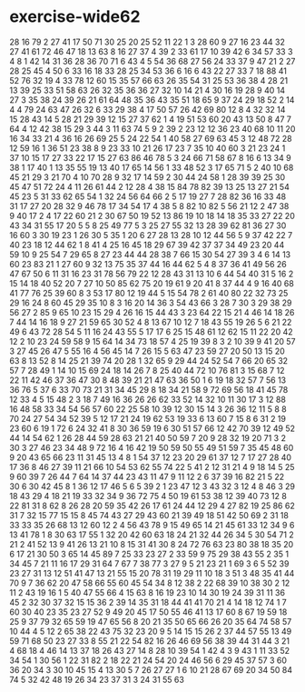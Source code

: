 # exercise-wide62
28
16
79
2
27
41
17
50
71
30
25
20
25
52
11
22
1
3
28
60
9
27
16
23
44
32
27
41
61
72
46
47
18
13
63
8
16
27
37
4
39
2
33
61
17
10
39
42
6
34
57
33
3
4
8
1
42
14
31
36
28
36
70
71
6
43
4
5
54
36
68
27
56
24
33
37
9
47
21
2
27
28
25
45
4
50
6
33
16
18
33
28
25
34
53
36
6
16
6
43
22
27
33
7
18
88
41
52
76
32
19
4
33
78
12
60
15
35
57
66
63
26
35
54
31
25
53
36
38
4
28
21
13
39
25
33
51
58
63
26
32
35
36
36
27
32
10
14
21
4
30
16
19
28
9
40
14
27
3
35
38
24
39
26
21
61
64
48
35
36
43
35
51
18
65
9
37
24
29
18
52
2
14
4
4
79
24
63
47
26
32
6
33
29
38
4
17
50
57
26
42
69
80
12
8
4
32
32
14
15
28
43
14
5
28
21
29
39
12
15
27
37
62
1
4
19
51
53
60
20
43
13
50
8
47
7
64
4
12
42
38
15
29
3
44
3
11
63
74
5
9
2
39
2
23
12
12
36
23
40
68
10
11
20
16
34
33
21
4
36
16
26
69
25
5
24
22
54
1
40
58
27
69
63
45
3
12
48
72
28
12
59
16
1
36
51
23
38
8
9
23
33
10
21
26
17
23
7
35
10
40
60
3
21
23
24
1
37
10
15
17
27
33
22
17
15
27
63
86
46
78
5
3
24
66
71
58
67
8
16
6
13
34
9
38
1
17
40
1
13
35
55
19
13
40
17
65
14
56
1
33
48
52
3
17
65
71
5
2
40
10
68
45
21
29
3
21
70
4
10
70
28
9
32
17
14
59
2
30
44
24
58
1
28
39
39
25
30
45
47
51
72
24
4
11
26
61
44
2
12
28
4
38
15
84
78
82
39
13
25
13
27
21
54
45
23
5
31
33
62
65
54
1
32
24
56
64
66
2
5
17
19
27
7
28
82
36
16
33
48
31
17
27
20
28
32
9
46
78
17
34
54
17
4
38
5
8
82
10
82
5
56
21
12
2
47
38
9
40
17
2
4
17
22
60
21
2
30
67
50
19
52
13
86
19
10
18
14
18
35
33
27
22
20
43
34
31
55
17
20
5
5
8
25
49
77
5
3
25
27
55
32
13
28
39
62
81
36
27
30
16
60
3
30
19
23
1
26
30
5
35
1
20
6
27
28
13
28
10
12
44
56
5
9
37
42
22
7
40
23
18
12
44
62
1
8
41
4
25
16
45
18
29
67
39
42
37
37
34
49
23
20
44
59
10
9
25
54
7
29
65
8
27
23
44
44
28
38
7
66
15
30
54
27
39
3
4
6
14
13
60
23
83
21
1
27
60
9
32
13
75
35
37
44
16
44
62
5
4
8
37
36
41
49
56
26
47
67
50
6
11
31
16
23
31
78
56
79
22
12
28
43
31
13
10
6
44
54
40
31
5
16
2
15
14
18
40
52
20
7
27
10
50
85
62
75
20
19
61
9
20
41
8
37
44
4
9
16
40
68
41
77
76
25
39
60
8
3
53
17
80
12
19
44
5
15
54
78
2
61
40
80
22
32
73
25
29
16
24
8
60
45
29
35
10
8
3
16
20
14
36
3
54
43
66
3
28
7
30
3
29
38
29
56
27
2
85
9
65
10
23
15
29
4
26
16
15
44
43
3
23
64
22
15
21
4
46
14
18
26
7
44
14
16
18
9
27
21
59
65
30
52
4
8
13
67
10
12
7
18
43
55
19
26
5
6
21
22
49
6
43
72
28
54
5
11
16
24
43
55
5
17
17
6
25
15
48
61
12
62
15
11
22
20
42
12
2
10
23
24
59
58
9
15
64
14
34
73
18
57
4
25
19
39
8
3
2
10
39
9
41
20
57
3
27
45
26
47
5
55
16
4
56
45
14
7
26
15
5
63
47
23
59
27
20
50
13
15
20
63
8
13
52
8
14
25
21
39
74
20
28
1
32
65
9
29
44
24
52
54
7
66
20
65
32
57
7
28
49
1
14
10
15
69
24
18
14
26
7
8
25
40
44
72
10
76
81
3
15
68
7
12
22
11
42
46
37
36
47
30
8
48
39
21
21
47
63
36
50
1
6
19
18
32
57
7
56
13
36
76
5
37
6
33
70
73
21
31
34
45
29
8
18
34
21
58
9
72
69
56
18
41
45
78
12
33
4
5
15
48
2
3
18
7
49
16
36
26
26
62
33
52
14
32
10
11
30
17
3
12
88
16
48
58
33
34
54
56
57
60
22
25
58
10
39
12
30
15
14
3
26
36
12
11
5
8
8
70
24
27
54
34
52
39
5
12
17
21
24
19
62
53
19
33
6
13
60
7
15
8
6
31
2
19
23
60
6
19
1
72
6
24
32
41
8
30
36
59
19
6
30
51
57
66
12
42
70
39
12
49
52
44
14
54
62
1
26
28
44
59
28
63
21
21
40
50
59
7
20
9
28
32
19
20
71
3
2
30
3
27
46
23
34
48
9
72
16
4
16
42
19
50
59
50
55
49
51
59
7
35
45
48
60
9
20
43
65
66
23
11
31
45
13
4
8
1
54
37
12
23
20
29
61
37
12
7
17
27
28
40
17
36
8
46
27
39
11
21
66
10
54
53
62
55
74
22
5
41
2
12
31
21
4
9
18
14
5
25
9
60
39
7
26
44
7
64
14
37
44
23
43
11
47
9
11
12
2
6
37
39
16
82
21
5
22
30
6
30
42
45
8
1
36
12
17
46
5
6
5
39
2
1
23
47
12
3
43
32
3
12
4
8
46
3
29
18
43
29
4
18
21
19
33
32
34
9
36
72
75
4
50
19
61
53
38
12
39
40
73
12
8
22
81
31
8
62
8
26
28
20
59
35
42
26
17
61
24
44
12
29
4
27
82
19
25
86
62
31
7
32
15
77
15
15
8
45
74
43
27
29
43
60
21
39
49
18
51
42
50
69
2
31
18
33
33
35
26
68
13
12
60
12
2
4
56
43
78
9
15
49
65
14
21
45
61
33
12
34
9
6
13
41
78
1
8
30
63
17
55
1
32
20
42
60
63
18
24
21
32
44
26
34
5
30
54
71
2
21
2
41
52
13
9
41
26
13
21
10
8
15
31
41
30
8
24
72
76
63
23
80
38
18
35
20
6
17
21
30
50
3
65
14
45
89
7
25
33
23
27
2
33
59
9
75
29
38
43
55
2
35
1
34
45
7
21
11
16
17
29
31
64
7
67
7
38
77
3
27
9
5
21
23
21
1
69
3
6
5
52
39
23
27
31
13
12
51
41
47
13
21
55
15
20
78
31
19
29
11
10
18
3
51
3
48
35
41
44
70
9
7
36
62
20
47
58
66
55
60
45
54
34
8
12
38
2
22
68
39
10
38
30
2
12
11
2
43
19
16
1
5
40
47
55
66
4
15
63
8
16
19
23
10
14
30
19
24
39
31
11
36
45
2
32
30
37
32
15
15
36
2
39
14
35
31
18
44
41
41
70
21
4
14
18
12
74
1
7
60
30
40
23
35
23
27
52
9
49
20
45
17
50
55
46
41
13
17
60
8
67
19
59
18
25
9
37
79
32
65
59
19
47
65
56
8
20
21
35
50
65
66
26
20
35
64
74
58
57
10
44
4
5
12
2
65
38
22
43
75
32
23
20
9
5
14
15
15
26
2
37
44
57
55
13
49
59
71
68
50
23
27
33
8
55
21
22
54
82
16
26
46
69
56
38
39
44
31
44
3
21
4
68
18
4
46
14
13
37
18
26
43
27
14
8
28
10
39
54
1
42
4
3
9
43
1
11
33
52
34
54
1
30
56
1
22
31
82
2
18
22
21
24
54
20
24
46
56
6
29
45
37
57
3
60
36
20
34
3
30
10
45
15
4
13
30
5
7
26
27
27
1
6
10
21
28
67
69
20
34
50
84
74
5
32
42
48
19
26
34
23
37
31
3
24
31
55
63
